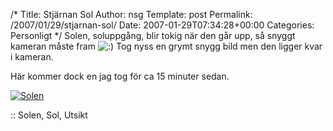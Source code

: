 /*
 Title: Stjärnan Sol
 Author: nsg
 Template: post
 Permalink: /2007/01/29/stjarnan-sol/
 Date: 2007-01-29T07:34:28+00:00
 Categories: Personligt
*/
Solen, soluppgång, blir tokig när den går upp, så snyggt kameran måste fram <img src="http://nsg.cc/wp-includes/images/smilies/icon_smile.gif" alt=":)" class="wp-smiley" /> Tog nyss en grymt snygg bild men den ligger kvar i kameran.

Här kommer dock en jag tog för ca 15 minuter sedan.

<a class="imagelink" href="http://cdn.junkpile.se/2007/01/soljan07.jpg" title="Solen"><img id="image273" src="http://cdn.junkpile.se/2007/01/soljan07.thumbnail.jpg" alt="Solen" /></a>

:: Solen, Sol, Utsikt

<small></small>